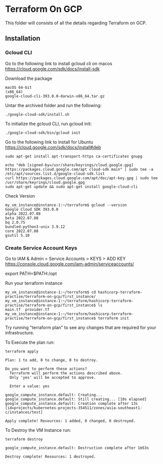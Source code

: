 # Terraform On GCP
This folder will consists of all the details regarding Terraform on GCP.
## Installation
### Gcloud CLI
Go to the following link to install gcloud cli on macos https://cloud.google.com/sdk/docs/install-sdk

Download the package
```
macOS 64-bit
(x86_64)
google-cloud-cli-393.0.0-darwin-x86_64.tar.gz
```
Untar the archived folder and run the following:
```
./google-cloud-sdk/install.sh
```
To initialize the gcloud CLI, run gcloud init:
```
./google-cloud-sdk/bin/gcloud init
```
Go to the following link to install for Ubuntu https://cloud.google.com/sdk/docs/install#deb
```
sudo apt-get install apt-transport-https ca-certificates gnupg
```
```
echo "deb [signed-by=/usr/share/keyrings/cloud.google.gpg] https://packages.cloud.google.com/apt cloud-sdk main" | sudo tee -a /etc/apt/sources.list.d/google-cloud-sdk.list
curl https://packages.cloud.google.com/apt/doc/apt-key.gpg | sudo tee /usr/share/keyrings/cloud.google.gpg
sudo apt-get update && sudo apt-get install google-cloud-cli
```
Check Version
```
my_vm_instance@instance-1:~/terraform$ gcloud --version
Google Cloud SDK 393.0.0
alpha 2022.07.08
beta 2022.07.08
bq 2.0.75
bundled-python3-unix 3.9.12
core 2022.07.08
gsutil 5.10
```

### Create Service Account Keys
Go to IAM & Admin > Service Accounts > KEYS > ADD KEY
https://console.cloud.google.com/iam-admin/serviceaccounts/

export PATH=$PATH:/opt

Run your terraform instance
```
my_vm_instance@instance-1:~/terraform$ cd hashicorp-terraform-practise/terraform-on-gcp/first_instance/
my_vm_instance@instance-1:~/terraform/hashicorp-terraform-practise/terraform-on-gcp/first_instance$ ls
main.tf  provider.tf
my_vm_instance@instance-1:~/terraform/hashicorp-terraform-practise/terraform-on-gcp/first_instance$ terraform init
```
Try running "terraform plan" to see
any changes that are required for your infrastructure.

To Execute the plan run:
```
terraform apply
```
```
Plan: 1 to add, 0 to change, 0 to destroy.

Do you want to perform these actions?
  Terraform will perform the actions described above.
  Only 'yes' will be accepted to approve.

  Enter a value: yes

google_compute_instance.default: Creating...
google_compute_instance.default: Still creating... [10s elapsed]
google_compute_instance.default: Creation complete after 13s [id=projects/kubernetes-projects-354511/zones/asia-southeast1-c/instances/test]

Apply complete! Resources: 1 added, 0 changed, 0 destroyed.
```
To Destroy the VM Instance run:
```
terraform destroy
```
```
google_compute_instance.default: Destruction complete after 1m53s

Destroy complete! Resources: 1 destroyed.
```


